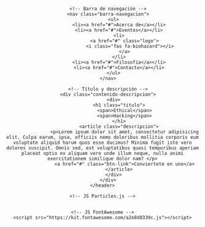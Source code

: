 <!DOCTYPE html>
<html lang="es">
<head>
    <meta charset="UTF-8">
    <meta name="viewport" content="width=device-width, initial-scale=1.0">
    <meta http-equiv="X-UA-Compatible" content="ie=edge">
    <title>Particles JS</title>
    <!-- Fuentes -->
    <link href="https://fonts.googleapis.com/css?family=Lato:300,400,900&display=swap" rel="stylesheet">
    <!-- Estilos CSS -->
    <link rel="stylesheet" href="./css/estilos.css">    
</head>
<body>
    <!-- ID Particles.js -->
    <div id="particles-js"></div>
    <header class="contenedor header">

        <!-- Barra de navegación -->
        <nav class="barra-navegacion">
            <ul>
                <li><a href="#">Acerca de</a></li>
                <li><a href="#">Eventos</a></li>
                <li>
                    <a href="#" class="logo">
                        <i class="fas fa-biohazard"></i>
                    </a>
                </li>
                <li><a href="#">Filosofía</a></li>
                <li><a href="#">Contacto</a></li>
            </ul>
        </nav>

        <!-- Título y descripción -->
        <div class="contenido-descripcion">
            <div>
                <h1 class="titulo">
                    <span>Ethical</span>
                    <span>Hacking</span>
                </h1>
                <article class="descripcion">
                    <p>Lorem ipsum dolor sit amet, consectetur adipisicing elit. Culpa earum, ipsa, officiis nemo doloribus mollitia corporis eum voluptate aliquid harum quos esse ducimus? Minima fugit iste vero dolores suscipit. Omnis sed, est voluptatibus quasi temporibus aperiam placeat optio ex aliquam vero unde illum neque, nulla animi exercitationem similique dolor nam? </p>
                    <a href="#" class="btn-link">Conviertete en uno</a>
                </article>
            </div>
        </div>
    </header>

    <!-- JS Particles.js -->
    
    
    <!-- JS FontAwesome -->
    <script src="https://kit.fontawesome.com/a2e8d0339c.js"></script>
</body>
</html>
